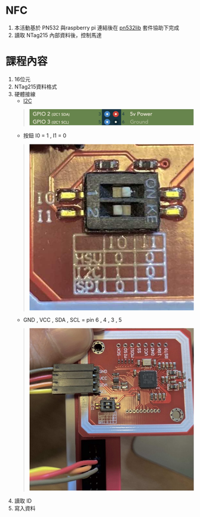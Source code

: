 # NFC
1. 本活動基於 PN532 與raspberry pi 連結後在 [pn532lib](https://github.com/HubCityLabs/py532lib) 套件協助下完成
1. 讀取 NTag215 內部資料後，控制馬達

# 課程內容
1. 16位元
1. NTag215資料格式
1. 硬體接線
	* [I2C](https://pinout.xyz)
	>![圖示](/pics/GPIO.png)
	* 按鈕 I0 = 1 , I1 = 0
	>![圖示](pics/I0I1.jpg)
	* GND , VCC , SDA , SCL = pin 6 , 4 , 3 , 5
	>![圖示](pics/pn532.jpg)
1. 讀取 ID
1. 寫入資料
